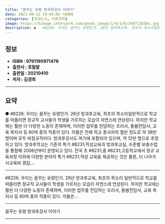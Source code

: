 ```yaml
---
title: "꿈꾸는 유령 방과후강사 이야기"
date: 2021-04-22 19:45:03 +0900
categories: [국내도서, 사회과학]
image: https://bimage.interpark.com/goods_image/1/6/3/6/348711636s.jpg
description: ●   #8226; 우리는 꿈꾸는 유령인가. 26년 방과후교육, 최초의 목소리일반적으로 학교를 떠올리면 정규직 교사들이 학생을 가르치는 모습이 자연스레 연상된다. 하지만 학교에는 훨씬 더 다양한 노동이 존재하며, 이러한 업무를 전담하는 조리사, 돌봄전담사, 교육 복지사 등 80여 종의 직종이 있다. 이들
---
```


## **정보**

- **ISBN : 9791190971478**
- **출판사 : 호밀밭**
- **출판일 : 20210410**
- **저자 : 김경희**

------



## **요약**

●   #8226; 우리는 꿈꾸는 유령인가. 26년 방과후교육, 최초의 목소리일반적으로 학교를 떠올리면 정규직 교사들이 학생을 가르치는 모습이 자연스레 연상된다. 하지만 학교에는 훨씬 더 다양한 노동이 존재하며, 이러한 업무를 전담하는 조리사, 돌봄전담사, 교육 복지사 등 80여 종의 직종이 있다. 이들은 전체 학교 종사자의 절반 정도로 약 38만 명이며 모두 비정규직이다. 방과후강사도 여기에 포함되어 있으며, 약 12만 명으로 추정하고 있다. 방과후학교는 기존의 특기 #8231;적성교육과 방과후교실, 수준별 보충수업을 통합해 2006년부터 운영되고 있다. 전국 초 #8231;중 #8231;고등학교에서 정규 교육과정 이외에 다양한 분야의 특기 #8231;적성 교육을 제공하는 것은 물론, 더 나아가 사교육비 경감,...

------

 #8226; 우리는 꿈꾸는 유령인가. 26년 방과후교육, 최초의 목소리  일반적으로 학교를 떠올리면 정규직 교사들이 학생을 가르치는 모습이 자연스레 연상된다. 하지만 학교에는 훨씬 더 다양한 노동이 존재하며, 이러한 업무를 전담하는 조리사, 돌봄전담사, 교육 복지사 등 80여 종의 직종이 있다. 이들은... 

------


꿈꾸는 유령 방과후강사 이야기 

------


